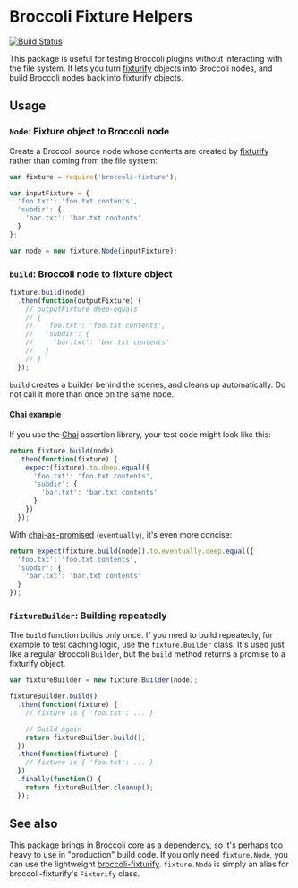 # Broccoli Fixture Helpers

[![Build Status](https://travis-ci.org/broccolijs/broccoli-fixture.svg?branch=master)](https://travis-ci.org/broccolijs/broccoli-fixture)

This package is useful for testing Broccoli plugins without interacting with
the file system. It lets you turn
[fixturify](https://github.com/joliss/node-fixturify) objects into Broccoli
nodes, and build Broccoli nodes back into fixturify objects.

## Usage

### `Node`: Fixture object to Broccoli node

Create a Broccoli source node whose contents are created by
[fixturify](https://github.com/joliss/node-fixturify) rather than coming from
the file system:

```js
var fixture = require('broccoli-fixture');

var inputFixture = {
  'foo.txt': 'foo.txt contents',
  'subdir': {
    'bar.txt': 'bar.txt contents'
  }
};

var node = new fixture.Node(inputFixture);
```

### `build`: Broccoli node to fixture object

```js
fixture.build(node)
  .then(function(outputFixture) {
    // outputFixture deep-equals
    // {
    //   'foo.txt': 'foo.txt contents',
    //   'subdir': {
    //     'bar.txt': 'bar.txt contents'
    //   }
    // }
  });
```

`build` creates a builder behind the scenes, and cleans up automatically. Do
not call it more than once on the same node.

#### Chai example

If you use the [Chai](http://chaijs.com/) assertion library, your test code
might look like this:

```js
return fixture.build(node)
  .then(function(fixture) {
    expect(fixture).to.deep.equal({
      'foo.txt': 'foo.txt contents',
      'subdir': {
        'bar.txt': 'bar.txt contents'
      }
    })
  });
```

With [chai-as-promised](https://github.com/domenic/chai-as-promised)
(`eventually`), it's even more concise:

```js
return expect(fixture.build(node)).to.eventually.deep.equal({
  'foo.txt': 'foo.txt contents',
  'subdir': {
    'bar.txt': 'bar.txt contents'
  }
});
```

### `FixtureBuilder`: Building repeatedly

The `build` function builds only once. If you need to build repeatedly, for
example to test caching logic, use the `fixture.Builder` class. It's used just
like a regular Broccoli `Builder`, but the `build` method returns a promise to
a fixturify object.

```js
var fixtureBuilder = new fixture.Builder(node);

fixtureBuilder.build()
  .then(function(fixture) {
    // fixture is { 'foo.txt': ... }

    // Build again
    return fixtureBuilder.build();
  })
  .then(function(fixture) {
    // fixture is { 'foo.txt': ... }
  })
  .finally(function() {
    return fixtureBuilder.cleanup();
  });
```

## See also

This package brings in Broccoli core as a dependency, so it's perhaps too
heavy to use in "production" build code. If you only need `fixture.Node`, you
can use the lightweight
[broccoli-fixturify](https://github.com/rwjblue/broccoli-fixturify).
`fixture.Node` is simply an alias for broccoli-fixturify's  `Fixturify` class.

